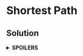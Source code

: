 # Shortest Path
## Solution
<details>
<summary><b>SPOILERS</b></summary>

**Dijkstra Algorithm** is a very good algorithm to find the shortest path in a graph. You must use `priority_queue`, not a normal `queue` for the algorithm!!! With just `queue`, you cannot greedily search the shortest path or upgrade some path for Dijkstra Algorithm.

</details>
